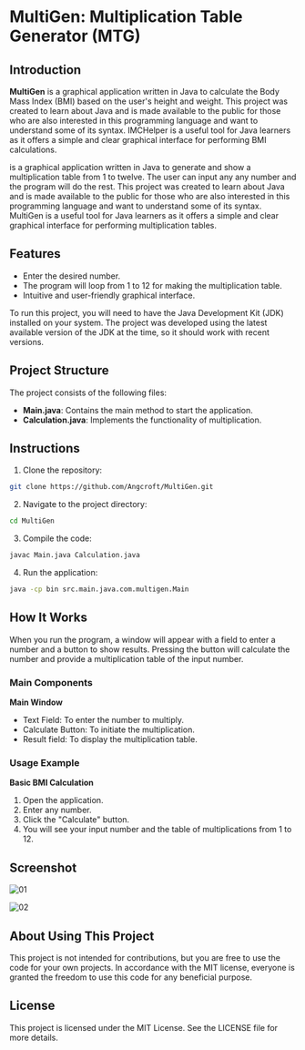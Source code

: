 # MultiGen: Multiplication Table Generator (MTG)

## Introduction

**MultiGen** is a graphical application written in Java to calculate the Body Mass Index (BMI) based on the user's height and weight. This project was created to learn about Java and is made available to the public for those who are also interested in this programming language and want to understand some of its syntax. IMCHelper is a useful tool for Java learners as it offers a simple and clear graphical interface for performing BMI calculations.

is a graphical application written in Java to generate and show a multiplication table from 1 to twelve. The user can input any any number and the program will do the rest. This project was created to learn about Java and is made available to the public for those who are also interested in this programming language and want to understand some of its syntax. MultiGen is a useful tool for Java learners as it offers a simple and clear graphical interface for performing multiplication tables.

## Features

* Enter the desired number.
* The program will loop from 1 to 12 for making the multiplication table.
* Intuitive and user-friendly graphical interface.

To run this project, you will need to have the Java Development Kit (JDK) installed on your system. The project was developed using the latest available version of the JDK at the time, so it should work with recent versions.

## Project Structure

The project consists of the following files:

* **Main.java**: Contains the main method to start the application.
* **Calculation.java**: Implements the functionality of multiplication.

## Instructions

1. Clone the repository:

```sh
git clone https://github.com/Angcroft/MultiGen.git
```

2. Navigate to the project directory:
```sh
cd MultiGen
```

3. Compile the code:
```sh
javac Main.java Calculation.java
```

4. Run the application:
```sh
java -cp bin src.main.java.com.multigen.Main
```

## How It Works

When you run the program, a window will appear with a field to enter a number and a button to show results. Pressing the button will calculate the number and provide a multiplication table of the input number.

### Main Components

**Main Window**

* Text Field: To enter the number to multiply.
* Calculate Button: To initiate the multiplication.
* Result field: To display the multiplication table.

### Usage Example

**Basic BMI Calculation**

1. Open the application.
2. Enter any number.
3. Click the "Calculate" button.
4. You will see your input number and the table of multiplications from 1 to 12.

## Screenshot

![01](https://github.com/Angcroft/MultiGen/assets/69369902/560e78c0-4e32-4307-8663-7d4d5cdab3a3)

![02](https://github.com/Angcroft/MultiGen/assets/69369902/1d60e2dd-ef6e-4a10-b9a8-01af3b9e2bb7)


## About Using This Project

This project is not intended for contributions, but you are free to use the code for your own projects. In accordance with the MIT license, everyone is granted the freedom to use this code for any beneficial purpose.

## License

This project is licensed under the MIT License. See the LICENSE file for more details.
